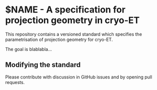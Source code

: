 # $NAME - A specification for projection geometry in cryo-ET

This repository contains a versioned standard which specifies the parametrisation of projection geometry for cryo-ET.

The goal is blablabla...

## Modifying the standard

Please contribute with discussion in GitHub issues and by opening pull requests.